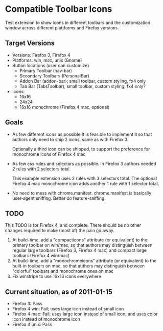 Compatible Toolbar Icons
===

Test extension to show icons in different toolbars and the customization
window across different plattforms and Firefox versions.

Target Versions
---

* Versions: Firefox 3, Firefox 4
* Platforms: win, mac, unix (Gnome)
* Button locations (user can customize)
  - Primary Toolbar (nav-bar)
  - Secondary Toolbars (PersonalBar)
  - Addon Bar (addon-bar); small toolbar, custom styling, fx4 only
  - Tab Bar (TabsToolbar); small toolbar, custom styling, fx4 only?
* Icons:
  - 16x16
  - 24x24
  - 16x16 monochrome (Firefox 4 mac, optional)

Goals
---

* As few different icons as possible
  It is feasible to implement it so that authors only need to ship 2 icons,
  same as with Firefox 3.
  
  Optionally a third icon can be shipped, to support the preference for
  monochrome icons of Firefox 4 mac
* As few css rules and selectors as possible.
  In Firefox 3 authors needed 2 rules with 2 selectors total.
  
  This example extension uses 2 rules with 3 selectors total. The optional
  Firefox 4 mac monochrome icon adds another 1 rule with 1 selector total.
* No need to mess with chrome.manifest.
  chrome.manifest is basically user-agent sniffing. Better do feature-sniffing.

TODO
---
This TODO is for Firefox 4, and complete. There should be no other changes required to make (most of) the pain go away.

1) At build-time, add a "compacticons" attribute (or equivalent) to the primary toolbar on win/mac, so that authors may distinguish between regular large toolbars (Firefox 3, Firefox 4 mac) and compact large toolbars (Firefox 4 win/mac)
2) At build-time, add a "monochromeicons" attribute (or equivalent) to the built-in toolbars on mac, so that authors may distinguish between "colorful" toolbars and monochrome ones on mac
3) Fix winstripe to use 16x16 icons everywhere

Current situation, as of 2011-01-15
---

* Firefox 3: Pass
* Firefox 4 win: Fail; uses large icon instead of small icon
* Firefox 4 mac: Fail; uses large icon instead of small icon, and uses color icon instead of monochrome icon
* Firefox 4 unix: Pass